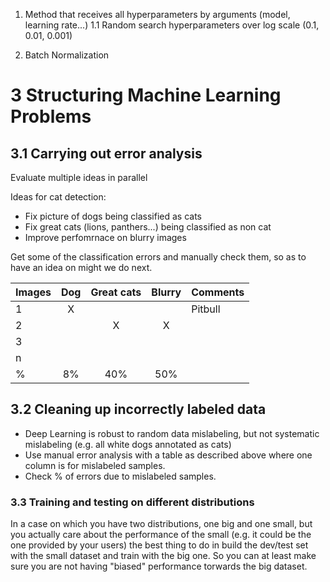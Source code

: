 1. Method that receives all hyperparameters by arguments (model, learning rate...)
  1.1 Random search hyperparameters over log scale (0.1, 0.01, 0.001)
  
2. Batch Normalization

# 3 Structuring Machine Learning Problems
## 3.1 Carrying out error analysis

Evaluate multiple ideas in parallel

Ideas for cat detection:

* Fix picture of dogs being classified as cats
* Fix great cats (lions, panthers...) being classified as non cat
* Improve perfomrnace on blurry images

Get some of the classification errors and manually check them, so as to have an idea on might we do next.

| Images        | Dog           | Great cats  | Blurry | Comments
| ------------- |:-------------:| :-----------:|:-------:|:--------|
| 1             |       X       |             |        |Pitbull  |
| 2             |               |      X      |    X   |         | 
| 3             |               |             |        |         |
| n             |               |             |        |         |
| %             |      8%       |     40%     |   50%  |         |

## 3.2 Cleaning up incorrectly labeled data

* Deep Learning is robust to random data mislabeling, but not systematic mislabeling (e.g. all white dogs annotated as cats)
* Use manual error analysis with a table as described above where one column is for mislabeled samples.
* Check % of errors due to mislabeled samples.

### 3.3 Training and testing on different distributions

In a case on which you have two distributions, one big and one small, but you actually care about the performance of the small (e.g. it could be the one provided by your users) the best thing to do in build the dev/test set with the small dataset and train with the big one. So you can at least make sure you are not having "biased" performance torwards the big dataset.
